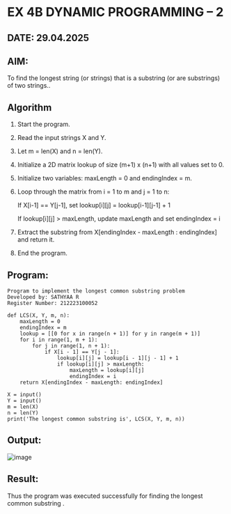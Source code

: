 # EX 4B DYNAMIC PROGRAMMING – 2
## DATE: 29.04.2025
## AIM:
To find the longest string (or strings) that is a substring (or are substrings) of two strings..


## Algorithm

1. Start the program.
2. Read the input strings X and Y.
3. Let m = len(X) and n = len(Y).
4. Initialize a 2D matrix lookup of size (m+1) x (n+1) with all values set to 0.
5. Initialize two variables: maxLength = 0 and endingIndex = m.
6. Loop through the matrix from i = 1 to m and j = 1 to n:

   If X[i-1] == Y[j-1], set lookup[i][j] = lookup[i-1][j-1] + 1

   If lookup[i][j] > maxLength, update maxLength and set endingIndex = i
8. Extract the substring from X[endingIndex - maxLength : endingIndex] and return it.
9. End the program.   

## Program:
```
Program to implement the longest common substring problem
Developed by: SATHYAA R
Register Number: 212223100052
```

```
def LCS(X, Y, m, n):
    maxLength = 0
    endingIndex = m
    lookup = [[0 for x in range(n + 1)] for y in range(m + 1)]
    for i in range(1, m + 1):
        for j in range(1, n + 1):
            if X[i - 1] == Y[j - 1]:
                lookup[i][j] = lookup[i - 1][j - 1] + 1
                if lookup[i][j] > maxLength:
                    maxLength = lookup[i][j]
                    endingIndex = i
    return X[endingIndex - maxLength: endingIndex]

X = input()
Y = input()
m = len(X)
n = len(Y)
print('The longest common substring is', LCS(X, Y, m, n))
```


## Output:

![image](https://github.com/user-attachments/assets/513bf540-ff89-4c41-b42e-8b7c6d9a2922)


## Result:
Thus the program was executed successfully for finding the longest common substring .
